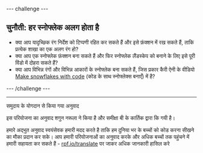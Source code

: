 --- challenge ---

## चुनौती: हर स्नोफ्लेक अलग होता है

- क्या आप यादृच्छिक रंग निर्देश को टिप्पणी रहित कर सकते हैं और इसे फ़ंक्शन में रख सकते हैं, ताकि प्रत्येक शाखा का एक अलग रंग हो?
- क्या आप एक स्नोफ्लेक फ़ंक्शन बना सकते हैं और फिर स्नोफ्लेक लैंडस्केप को बनाने के लिए इसे पूरी विंडो में दोहरा सकते हैं?
- क्या आप विभिन्न रंगों और विभिन्न आकारों के स्नोफ्लेक बना सकते हैं, जिस प्रकार कैरी ऐनी के वीडियो [Make snowflakes with code](https://www.youtube.com/watch?v=DHmeX7YTHBY) (कोड के साथ स्नोफ्लेक्स बनाएँ) में है?

--- /challenge ---


***
समुदाय के योगदान से किया गया अनुवाद

इस परियोजना का अनुवाद शगुन नरूला ने किया है और समीक्षा बी के कार्तिक द्वारा कि गयी  है।

हमारे अद्भुत अनुवाद स्वयंसेवक हमारी मदद करते है ताकि हम दुनिया भर के बच्चों को कोड करना सीखने का मौका प्रदान कर सके। आप हमारी परियोजनाओं का अनुवाद करके और अधिक बच्चों तक पहुंचने में हमारी सहायता कर सकते हैं - [rpf.io/translate](https://rpf.io/translate) पर जाकर अधिक जानकारी हासिल करे